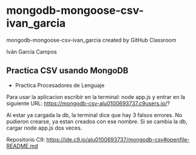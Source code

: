 # mongodb-mongoose-csv-ivan_garcia
mongodb-mongoose-csv-ivan_garcia created by GitHub Classroom

Iván García Campos

## Practica CSV usando MongoDB
* Practica Procesadores de Lenguaje

Para usar la aplicacion escribir en la terminal:
node app.js
y entrar en la siguiente URL:
https://mongodb-csv-alu0100693737.c9users.io/?

Al estar ya cargada la db, la terminal dice que hay 3 falsos errores. No pudieron crearse, ya estan creados con ese nombre.
Si se cambia la db, cargar node app.js dos veces.


Repositorio C9: https://ide.c9.io/alu0100693737/mongodb-csv#openfile-README.md